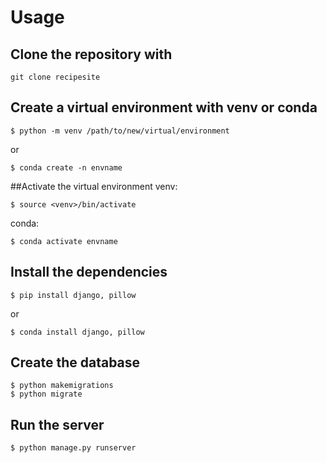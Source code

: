# Usage
## Clone the repository with 
    git clone recipesite

## Create a virtual environment with venv or conda
    $ python -m venv /path/to/new/virtual/environment
or

    $ conda create -n envname

##Activate the virtual environment
venv:

    $ source <venv>/bin/activate

conda:

    $ conda activate envname

## Install the dependencies
    $ pip install django, pillow
or

    $ conda install django, pillow

## Create the database
    $ python makemigrations
    $ python migrate

## Run the server
    $ python manage.py runserver